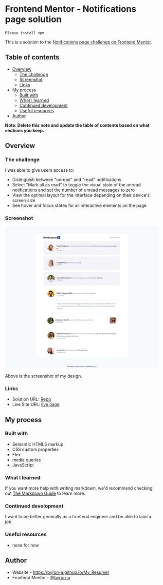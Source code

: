 # Frontend Mentor - Notifications page solution
```
Please install npm
```

This is a solution to the [Notifications page challenge on Frontend Mentor](https://www.frontendmentor.io/challenges/notifications-page-DqK5QAmKbC).

## Table of contents

- [Overview](#overview)
  - [The challenge](#the-challenge)
  - [Screenshot](#screenshot)
  - [Links](#links)
- [My process](#my-process)
  - [Built with](#built-with)
  - [What I learned](#what-i-learned)
  - [Continued development](#continued-development)
  - [Useful resources](#useful-resources)
- [Author](#author)

**Note: Delete this note and update the table of contents based on what sections you keep.**

## Overview

### The challenge

I was able to give users access to:

- Distinguish between "unread" and "read" notifications
- Select "Mark all as read" to toggle the visual state of the unread notifications and set the number of unread messages to zero
- View the optimal layout for the interface depending on their device's screen size
- See hover and focus states for all interactive elements on the page

### Screenshot

![](./design/Screenshot-FrontendMentorNotificationspage.PNG)

Above is the screenshot of my design.

### Links

- Solution URL: [Repo](https://github.com/byron-a/Notification-page.git)
- Live Site URL: [live page](https://byron-a.github.io/Notification-page/)

## My process

### Built with

- Semantic HTML5 markup
- CSS custom properties
- Flex
- media queries
- JavaScript

### What I learned

If you want more help with writing markdown, we'd recommend checking out [The Markdown Guide](https://www.markdownguide.org/) to learn more.


### Continued development

I want to be better generally as a frontend engineer and be able to land a job.

### Useful resources

- none for now

## Author

- Website - https://byron-a.github.io/My_Resume/
- Frontend Mentor - [@byron-a](https://www.frontendmentor.io/profile/byron-a)

